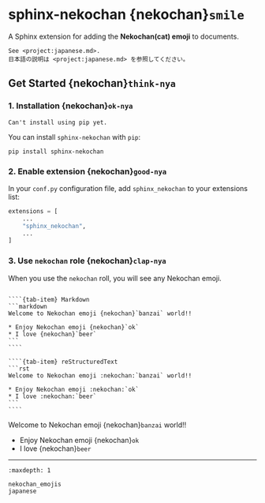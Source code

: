 # sphinx-nekochan {nekochan}`smile`

A Sphinx extension for adding the **Nekochan(cat) emoji** to documents.

```{hint}
See <project:japanese.md>.
日本語の説明は <project:japanese.md> を参照してください。
```

## Get Started {nekochan}`think-nya`

### 1. Installation {nekochan}`ok-nya`

```{warning}
Can't install using pip yet.
```

You can install `sphinx-nekochan` with `pip`:


```
pip install sphinx-nekochan
```

### 2. Enable extension {nekochan}`good-nya`

In your `conf.py` configuration file, add `sphinx_nekochan` to your extensions list:

```python
extensions = [
    ...
    "sphinx_nekochan",
    ...
]
```

### 3. Use `nekochan` role {nekochan}`clap-nya`

When you use the `nekochan` roll, you will see any Nekochan emoji.

`````{tab-set}

````{tab-item} Markdown
```markdown
Welcome to Nekochan emoji {nekochan}`banzai` world!!

* Enjoy Nekochan emoji {nekochan}`ok`
* I love {nekochan}`beer`
```
````

````{tab-item} reStructuredText
```rst
Welcome to Nekochan emoji :nekochan:`banzai` world!!

* Enjoy Nekochan emoji :nekochan:`ok`
* I love :nekochan:`beer`
```
````

`````

Welcome to Nekochan emoji {nekochan}`banzai` world!!

* Enjoy Nekochan emoji {nekochan}`ok`
* I love {nekochan}`beer`

---

```{toctree}
:maxdepth: 1

nekochan_emojis
japanese
```
